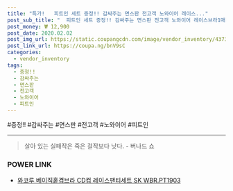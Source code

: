 ```yaml
--- 
title: "특가!   피트인 세트 증정!! 감싸주는 면스판 전고객 노와이어 레이스..." 
post_sub_title: "  피트인 세트 증정!! 감싸주는 면스판 전고객 노와이어 레이스브라1매 엉덩이를 노와이어브라 다용도 95D컵까지! 면스판맥시팬티 맥시 팬티1매 가방" 
post_money: ₩ 12,900 
post_date: 2020.02.02 
post_img_url: https://static.coupangcdn.com/image/vendor_inventory/4373/4719ffeb17b7fc148ba9d8239ad2ea9f281c3a08af493f08565f291ebaaf.jpg 
post_link_url: https://coupa.ng/bnV9sC 
categories: 
  - vendor_inventory 
tags: 
  - 증정!! 
  - 감싸주는 
  - 면스판 
  - 전고객 
  - 노와이어 
  - 피트인 
--- 
```

  #증정!! #감싸주는 #면스판 #전고객 #노와이어 #피트인 
<hr> 

> 살아 있는 실패작은 죽은 걸작보다 낫다. - 버나드 쇼 


### POWER LINK

* <a href="https://blog.naver.com/santokki14/221784898852" target="_blank">와코루 베이직홑겹브라 CD컵 레이스팬티세트 SK WBR.PT1903</a>
